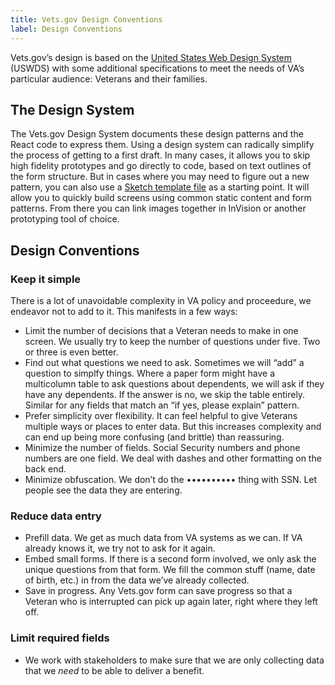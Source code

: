 ```yaml
---
title: Vets.gov Design Conventions
label: Design Conventions
---
```



Vets.gov’s design is based on the [United States Web Design System](https://designsystem.digital.gov/) (USWDS) with some additional specifications to meet the needs of VA’s particular audience: Veterans and their families.

## The Design System
The Vets.gov Design System documents these design patterns and the React code to express them. Using a design system can radically simplify the process of getting to a first draft. In many cases, it allows you to skip high fidelity prototypes and go directly to code, based on text outlines of the form structure. But in cases where you may need to figure out a new pattern, you can also use a [Sketch template file](/assets/design/templates/vets-gov-pattern-library.sketch) as a starting point. It will allow you to quickly build screens using common static content and form patterns. From there you can link images together in InVision or another prototyping tool of choice.

## Design Conventions
### Keep it simple
There is a lot of unavoidable complexity in VA policy and proceedure, we endeavor not to add to it. This manifests in a few ways:
- Limit the number of decisions that a Veteran needs to make in one screen. We usually try to keep the number of questions under five. Two or three is even better.
- Find out what questions we need to ask. Sometimes we will “add” a question to simplfy things. Where a paper form might have a multicolumn table to ask questions about dependents, we will ask if they have any dependents. If the answer is no, we skip the table entirely. Similar for any fields that match an “if yes, please explain” pattern.
- Prefer simplicity over flexibility. It can feel helpful to give Veterans multiple ways or places to enter data. But this increases complexity and can end up being more confusing (and brittle) than reassuring.
- Minimize the number of fields. Social Security numbers and phone numbers are one field. We deal with dashes and other formatting on the back end.
- Minimize obfuscation. We don’t do the •••••••••• thing with SSN. Let people see the data they are entering.

### Reduce data entry
- Prefill data. We get as much data from VA systems as we can. If VA already knows it, we try not to ask for it again.
- Embed small forms. If there is a second form involved, we only ask the unique questions from that form. We fill the common stuff (name, date of birth, etc.) in from the data we’ve already collected.
- Save in progress. Any Vets.gov form can save progress so that a Veteran who is interrupted can pick up again later, right where they left off.

### Limit required fields
- We work with stakeholders to make sure that we are only collecting data that we _need_ to be able to deliver a benefit.
